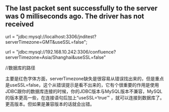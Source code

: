 ## The last packet sent successfully to the server was 0 milliseconds ago. The driver has not received





url = "jdbc:mysql://localhost:3306/jnditest?serverTimezone=GMT&useSSL=false";

url = "jdbc:mysql://192.168.10.242:3306/confluence?serverTimezone=Asia/Shanghai&useSSL=false"

//数据库的路径

主要是红色字体方面，serverTimezone缺失是很容易从错误找出来的，但是重点是useSSL=false，这个从错误提示是看不出来的，它有个很重要的作用是使用JDBC跟你的数据库连接的时候，你的JDBC版本与MySQL版本不兼容，MySQL的版本更高一些，在连接语句后加上“useSSL=‘true’” ，就可以连接到数据库了。更高版本。但如果是兼容版本的话就会出错。